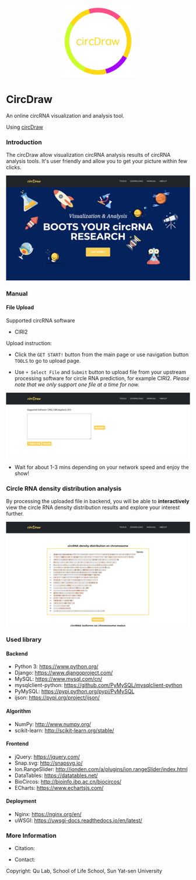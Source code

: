 <p align="center"><img src="cirDraw/media/logo.png" alt="200" width="200"></p>

# CircDraw

An online circRNA visualization and analysis tool. 

Using [circDraw](http://144.202.101.9)

### Introduction

The circDraw allow visualization circRNA analysis results of circRNA analysis tools. It's user friendly and allow you to get your picture within few clicks. 

<p align="center"><img src="home.png" alt="300" width="cover"></p>




### Manual

#### File Upload

Supported circRNA software

- CIRI2



Upload instruction:
- Click the `GET START!` button from the main page or use navigation button `TOOLS` to go to upload page.


- Use `+ Select File` and `Submit` button to upload file from your upstream processing software for circle RNA prediction, for example CIRI2. *Please note that we only support one file at a time for now.*

<p align="center"><img src="upload.png" alt="300" width="uploadr"></p>

- Wait for about 1-3 mins depending on your network speed and enjoy the show!


### Circle RNA density distribution analysis
By processing the uploaded file in backend, you will be able to __interactively__ view the circle RNA density distribution results and explore your interest further.

<p align="center"><img src="density.png" alt="300" width="cover"></p>


[//]: # (### How to read Results?)


### Used library
#### Backend
- Python 3: https://www.python.org/
- Django: https://www.djangoproject.com/
- MySQL: https://www.mysql.com/cn/
- mysqlclient-python: https://github.com/PyMySQL/mysqlclient-python
- PyMySQL: https://pypi.python.org/pypi/PyMySQL
- ijson: https://pypi.org/project/ijson/

#### Algorithm
- NumPy: http://www.numpy.org/
- scikit-learn: http://scikit-learn.org/stable/

#### Frontend
- jQuery: https://jquery.com/
- Snap.svg: http://snapsvg.io/
- Ion.RangeSlider: http://ionden.com/a/plugins/ion.rangeSlider/index.html
- DataTables: https://datatables.net/
- BioCircos: http://bioinfo.ibp.ac.cn/biocircos/
- ECharts: https://www.echartsjs.com/

#### Deployment 
- Nginx: https://nginx.org/en/
- uWSGI: https://uwsgi-docs.readthedocs.io/en/latest/

[//]: # (## About)


### More Information

- Citation: 

- Contact: 


Copyright: Qu Lab, School of Life School, Sun Yat-sen University
